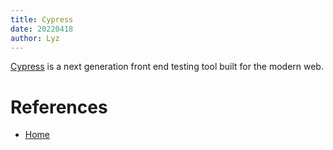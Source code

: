 ```yaml
---
title: Cypress
date: 20220418
author: Lyz
---
```


[Cypress](https://www.cypress.io/) is a next generation front end testing tool
built for the modern web.

# References

* [Home](https://www.cypress.io/)
